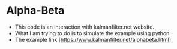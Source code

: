 # Alpha-Beta
- This code is an interaction with kalmanfilter.net website.
- What I am trying to do is to simulate the example using python.
- The example link [https://www.kalmanfilter.net/alphabeta.html]
